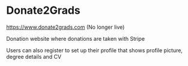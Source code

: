 
# Donate2Grads

https://www.donate2grads.com (No longer live)

Donation website where donations are taken with Stripe

Users can also register to set up their profile that shows profile picture, degree details and CV




